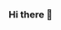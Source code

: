 ### Hi there 👋

<!--
**lucasabdalah/lucasabdalah** is a ✨ _special_ ✨ repository because its `README.md` (this file) appears on your GitHub profile.

I am an undergraduate student in Telecommunications Engineering at Universidade Federal do Ceará (UFC), Fortaleza, Brazil. 
My research is devoted to signal processing, data analysis, tensor models and their applications.

<div>
<div>
<img style="margin-right: 20px" align="left" alt="" width=270px alt="GIF" src="https://github.com/lucasabdalah/lucasabdalah/blob/master/exp.gif" />
</div>
